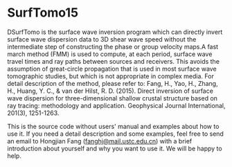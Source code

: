 # SurfTomo15
DSurfTomo is the surface wave inversion program which can directly invert surface wave 
dispersion data to 3D shear wave speed without the intermediate step of constructing 
the phase or group velocity maps.A fast march method (FMM) is used to compute, at each 
period, surface wave travel times and ray paths between sources and receivers. This 
avoids the assumption of great-circle propagation that is used in most surface wave 
tomographic studies, but which is not appropriate in complex media.
For detail description of the method, please refer to:
Fang, H., Yao, H., Zhang, H., Huang, Y. C., & van der Hilst, R. D. (2015). 
Direct inversion of surface wave dispersion for three-dimensional shallow 
crustal structure based on ray tracing: methodology and application. Geophysical Journal International, 201(3), 1251-1263.

This is the source code without users' manual and examples about how to use it. If you need a detail description and some examples,
feel free to send an email to Hongjian Fang (fanghj@mail.ustc.edu.cn) with a brief introduction about yourself and why you want to 
use it. We will be happy to help.
